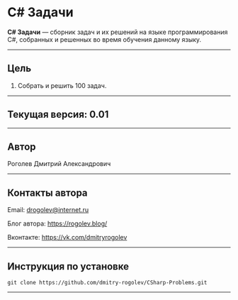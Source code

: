 # C# Задачи

**C# Задачи** &mdash; сборник задач и их решений на языке программирования C#, собранных и решенных во время обучения данному языку.

---

## Цель

1. Собрать и решить 100 задач.

---

## Текущая версия: 0.01

---

## Автор

Роголев Дмитрий Александрович

---

## Контакты автора

Email: drogolev@internet.ru

Блог автора: https://rogolev.blog/

Вконтакте: https://vk.com/dmitryrogolev

---

## Инструкция по установке

    git clone https://github.com/dmitry-rogolev/CSharp-Problems.git 

---